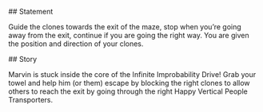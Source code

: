 ## Statement

Guide the clones towards the exit of the maze, stop when you’re going away from the exit, continue if you are going the right way. You are given the position and direction of your clones.

## Story

Marvin is stuck inside the core of the Infinite Improbability Drive! Grab your towel and help him (or them) escape by blocking the right clones to allow others to reach the exit by going through the right Happy Vertical People Transporters.